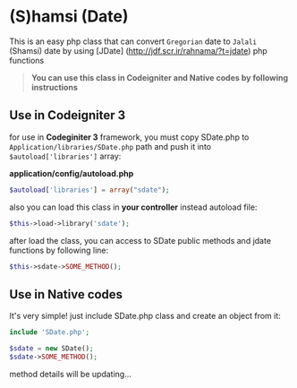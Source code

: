 # (S)hamsi (Date)

This is an easy php class that can convert ` Gregorian ` date to ` Jalali ` (Shamsi) date by using [JDate] (http://jdf.scr.ir/rahnama/?t=jdate) php functions
> **You can use this class in Codeigniter and Native codes by following instructions**

## Use in Codeigniter 3

for use in **Codeginiter 3** framework, you must copy SDate.php to `Application/libraries/SDate.php` path and push it into `$autoload['libraries']` array:

**application/config/autoload.php**
```php
$autoload['libraries'] = array("sdate");
```
also you can load this class in **your controller** instead autoload file:
```php
$this->load->library('sdate');
```
after load the class, you can access to SDate public methods and jdate functions by following line:
```php
$this->sdate->SOME_METHOD();
```
## Use in Native codes

It's very simple! just include SDate.php class and create an object from it:
```php
include 'SDate.php';

$sdate = new SDate();
$sdate->SOME_METHOD();
```

method details will be updating...
